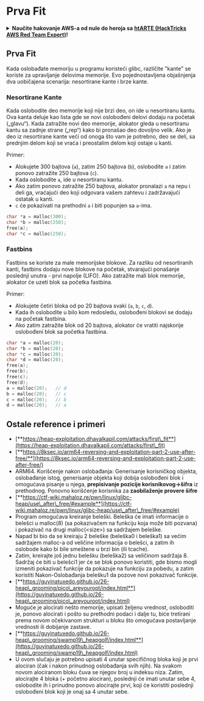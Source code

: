# Prva Fit

<details>

<summary><strong>Naučite hakovanje AWS-a od nule do heroja sa</strong> <a href="https://training.hacktricks.xyz/courses/arte"><strong>htARTE (HackTricks AWS Red Team Expert)</strong></a><strong>!</strong></summary>

Drugi načini podrške HackTricks-u:

* Ako želite da vidite svoju **kompaniju reklamiranu na HackTricks-u** ili da **preuzmete HackTricks u PDF formatu** proverite [**PLANOVE ZA PRIJEM**](https://github.com/sponsors/carlospolop)!
* Nabavite [**zvanični PEASS & HackTricks swag**](https://peass.creator-spring.com)
* Otkrijte [**Porodicu PEASS**](https://opensea.io/collection/the-peass-family), našu kolekciju ekskluzivnih [**NFT-ova**](https://opensea.io/collection/the-peass-family)
* **Pridružite se** 💬 [**Discord grupi**](https://discord.gg/hRep4RUj7f) ili [**telegram grupi**](https://t.me/peass) ili nas **pratite** na **Twitteru** 🐦 [**@hacktricks\_live**](https://twitter.com/hacktricks\_live)**.**
* **Podelite svoje hakovanje trikove slanjem PR-ova na** [**HackTricks**](https://github.com/carlospolop/hacktricks) i [**HackTricks Cloud**](https://github.com/carlospolop/hacktricks-cloud) github repozitorijume.

</details>

## **Prva Fit**

Kada oslobađate memoriju u programu koristeći glibc, različite "kante" se koriste za upravljanje delovima memorije. Evo pojednostavljena objašnjenja dva uobičajena scenarija: nesortirane kante i brze kante.

### Nesortirane Kante

Kada oslobodite deo memorije koji nije brzi deo, on ide u nesortiranu kantu. Ova kanta deluje kao lista gde se novi oslobođeni delovi dodaju na početak („glavu“). Kada zatražite novi deo memorije, alokator gleda u nesortiranu kantu sa zadnje strane („rep“) kako bi pronašao deo dovoljno velik. Ako je deo iz nesortirane kante veći od onoga što vam je potrebno, deo se deli, sa prednjim delom koji se vraća i preostalim delom koji ostaje u kanti.

Primer:

* Alokujete 300 bajtova (`a`), zatim 250 bajtova (`b`), oslobodite `a` i zatim ponovo zatražite 250 bajtova (`c`).
* Kada oslobodite `a`, ide u nesortiranu kantu.
* Ako zatim ponovo zatražite 250 bajtova, alokator pronalazi `a` na repu i deli ga, vraćajući deo koji odgovara vašem zahtevu i zadržavajući ostatak u kanti.
* `c` će pokazivati na prethodni `a` i biti popunjen sa `a`-ima.
```c
char *a = malloc(300);
char *b = malloc(250);
free(a);
char *c = malloc(250);
```
### Fastbins

Fastbins se koriste za male memorijske blokove. Za razliku od nesortiranih kanti, fastbins dodaju nove blokove na početak, stvarajući ponašanje poslednji unutra - prvi napolje (LIFO). Ako zatražite mali blok memorije, alokator će uzeti blok sa početka fastbina.

Primer:

* Alokujete četiri bloka od po 20 bajtova svaki (`a`, `b`, `c`, `d`).
* Kada ih oslobodite u bilo kom redosledu, oslobođeni blokovi se dodaju na početak fastbina.
* Ako zatim zatražite blok od 20 bajtova, alokator će vratiti najskorije oslobođeni blok sa početka fastbina.
```c
char *a = malloc(20);
char *b = malloc(20);
char *c = malloc(20);
char *d = malloc(20);
free(a);
free(b);
free(c);
free(d);
a = malloc(20);   // d
b = malloc(20);   // c
c = malloc(20);   // b
d = malloc(20);   // a
```
## Ostale reference i primeri

* [**https://heap-exploitation.dhavalkapil.com/attacks/first\_fit**](https://heap-exploitation.dhavalkapil.com/attacks/first\_fit)
* [**https://8ksec.io/arm64-reversing-and-exploitation-part-2-use-after-free/**](https://8ksec.io/arm64-reversing-and-exploitation-part-2-use-after-free/)
* ARM64. Korišćenje nakon oslobađanja: Generisanje korisničkog objekta, oslobađanje istog, generisanje objekta koji dobija oslobođeni blok i omogućava pisanje u njega, **prepisivanje pozicije korisnikovog->šifra** iz prethodnog. Ponovno korišćenje korisnika za **zaobilaženje provere šifre**
* [**https://ctf-wiki.mahaloz.re/pwn/linux/glibc-heap/use\_after\_free/#example**](https://ctf-wiki.mahaloz.re/pwn/linux/glibc-heap/use\_after\_free/#example)
* Program omogućava kreiranje beleški. Beleška će imati informacije o belešci u malloc(8) (sa pokazivačem na funkciju koja može biti pozvana) i pokazivač na drugi malloc(\<size>) sa sadržajem beleške.
* Napad bi bio da se kreiraju 2 beleške (beleška0 i beleška1) sa većim sadržajem malloc-a od veličine informacija o belešci, a zatim ih oslobode kako bi bile smeštene u brzi bin (ili tcache).
* Zatim, kreirajte još jednu belešku (beleška2) sa veličinom sadržaja 8. Sadržaj će biti u belešci1 jer će se blok ponovo koristiti, gde bismo mogli izmeniti pokazivač funkcije da pokazuje na funkciju za pobedu, a zatim koristiti Nakon-Oslobađanja belešku1 da pozove novi pokazivač funkcije.
* [**https://guyinatuxedo.github.io/26-heap\_grooming/pico\_areyouroot/index.html**](https://guyinatuxedo.github.io/26-heap\_grooming/pico\_areyouroot/index.html)
* Moguće je alocirati nešto memorije, upisati željenu vrednost, osloboditi je, ponovo alocirati i pošto su prethodni podaci i dalje tu, biće tretirani prema novom očekivanom strukturi u bloku što omogućava postavljanje vrednosti ili dobijanje zastave.
* [**https://guyinatuxedo.github.io/26-heap\_grooming/swamp19\_heapgolf/index.html**](https://guyinatuxedo.github.io/26-heap\_grooming/swamp19\_heapgolf/index.html)
* U ovom slučaju je potrebno upisati 4 unutar specifičnog bloka koji je prvi alociran (čak i nakon prinudnog oslobađanja svih njih). Na svakom novom alociranom bloku čuva se njegov broj u indeksu niza. Zatim, alocirajte 4 bloka (+ početno alociran), poslednji će imati unutar sebe 4, oslobodite ih i prinudno ponovo alocirajte prvi, koji će koristiti poslednji oslobođeni blok koji je onaj sa 4 unutar sebe.
